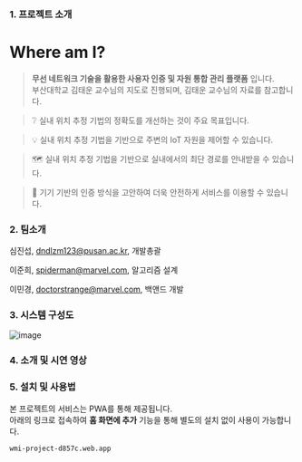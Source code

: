 ### 1. 프로젝트 소개

# Where am I?
> __무선 네트워크 기술을 활용한 사용자 인증 및 자원 통합 관리 플랫폼__ 입니다.  
> 부산대학교 김태운 교수님의 지도로 진행되며, 김태운 교수님의 자료를 참고합니다.

> :grey_question: 실내 위치 추정 기법의 정확도를 개선하는 것이 주요 목표입니다.  

> :bulb: 실내 위치 추정 기법을 기반으로 주변의 IoT 자원을 제어할 수 있습니다.

> 🗺️ 실내 위치 추정 기법을 기반으로 실내에서의 최단 경로를 안내받을 수 있습니다. 

> :closed_lock_with_key: 기기 기반의 인증 방식을 고안하여 더욱 안전하게 서비스를 이용할 수 있습니다.  

### 2. 팀소개

심진섭, dndlzm123@pusan.ac.kr, 개발총괄

이준희, spiderman@marvel.com, 알고리즘 설계

이민경, doctorstrange@marvel.com, 백앤드 개발

### 3. 시스템 구성도

![image](https://github.com/pnucse-capstone/capstone-2023-1-39/assets/71700079/0483272a-ca6e-4253-8b22-a44cb003cee2)

### 4. 소개 및 시연 영상

### 5. 설치 및 사용법

본 프로젝트의 서비스는 PWA를 통해 제공됩니다.  
아래의 링크로 접속하여 __홈 화면에 추가__ 기능을 통해 별도의 설치 없이 사용이 가능합니다.  
```
wmi-project-d857c.web.app
```
